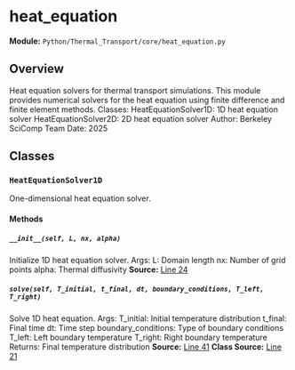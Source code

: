 # heat_equation
**Module:** `Python/Thermal_Transport/core/heat_equation.py`
## Overview
Heat equation solvers for thermal transport simulations.
This module provides numerical solvers for the heat equation using
finite difference and finite element methods.
Classes:
HeatEquationSolver1D: 1D heat equation solver
HeatEquationSolver2D: 2D heat equation solver
Author: Berkeley SciComp Team
Date: 2025
## Classes
### `HeatEquationSolver1D`
One-dimensional heat equation solver.
#### Methods
##### `__init__(self, L, nx, alpha)`
Initialize 1D heat equation solver.
Args:
L: Domain length
nx: Number of grid points
alpha: Thermal diffusivity
**Source:** [Line 24](Python/Thermal_Transport/core/heat_equation.py#L24)
##### `solve(self, T_initial, t_final, dt, boundary_conditions, T_left, T_right)`
Solve 1D heat equation.
Args:
T_initial: Initial temperature distribution
t_final: Final time
dt: Time step
boundary_conditions: Type of boundary conditions
T_left: Left boundary temperature
T_right: Right boundary temperature
Returns:
Final temperature distribution
**Source:** [Line 41](Python/Thermal_Transport/core/heat_equation.py#L41)
**Class Source:** [Line 21](Python/Thermal_Transport/core/heat_equation.py#L21)